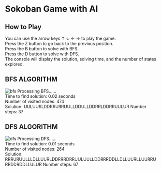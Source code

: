 # Sokoban Game with AI
## How to Play
You can use the arrow keys ↑ ↓ ← → to play the game.<br>
Press the Z button to go back to the previous position.<br>
Press the B button to solve with BFS.<br>
Press the D button to solve with DFS.<br>
The console will display the solution, solving time, and the number of states explored.
## BFS ALGORITHM
![bfs](https://github.com/user-attachments/assets/7a5c7bdf-f07c-425d-ba9e-d94f0941aadf)
Processing BFS......<br>
Time to find solution: 0.02 seconds<br>
Number of visited nodes: 474<br>
Solution: UULUURLDDRRURRUULLDDULLDDRRLDDRRUULUR Number steps: 37<br>
## DFS ALGORITHM
![dfs](https://github.com/user-attachments/assets/782b17bf-eee9-4525-95fd-e27ef888678b)
Processing DFS......<br>
Time to find solution: 0.01 seconds<br>
Number of visited nodes: 264<br>
Solution: RRRURUULLLDLLUURLDDRRRDRRUULUULLDDRRRDDLLDLLUURLLUURRURRDDRDDLLULUR Number steps: 67<br>
